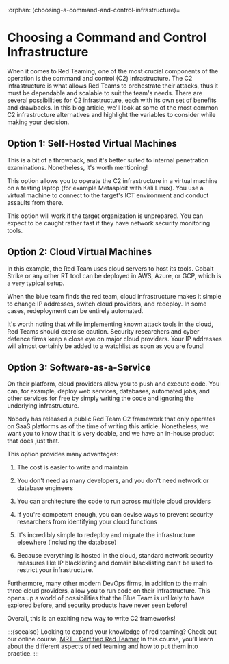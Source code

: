 :orphan:
(choosing-a-command-and-control-infrastructure)=

# Choosing a Command and Control Infrastructure

When it comes to Red Teaming, one of the most crucial components of the operation is the command and control (C2) infrastructure. The C2 infrastructure is what allows Red Teams to orchestrate their attacks, thus it must be dependable and scalable to suit the team's needs. There are several possibilities for C2 infrastructure, each with its own set of benefits and drawbacks. In this blog article, we'll look at some of the most common C2 infrastructure alternatives and highlight the variables to consider while making your decision.

## Option 1: Self-Hosted Virtual Machines

This is a bit of a throwback, and it's better suited to internal penetration examinations. Nonetheless, it's worth mentioning!

This option allows you to operate the C2 infrastructure in a virtual machine on a testing laptop (for example Metasploit with Kali Linux). You use a virtual machine to connect to the target's ICT environment and conduct assaults from there.

This option will work if the target organization is unprepared. You can expect to be caught rather fast if they have network security monitoring tools.

## Option 2: Cloud Virtual Machines

In this example, the Red Team uses cloud servers to host its tools. Cobalt Strike or any other RT tool can be deployed in AWS, Azure, or GCP, which is a very typical setup.

When the blue team finds the red team, cloud infrastructure makes it simple to change IP addresses, switch cloud providers, and redeploy. In some cases, redeployment can be entirely automated.

It's worth noting that while implementing known attack tools in the cloud, Red Teams should exercise caution. Security researchers and cyber defence firms keep a close eye on major cloud providers. Your IP addresses will almost certainly be added to a watchlist as soon as you are found!

## Option 3: Software-as-a-Service

On their platform, cloud providers allow you to push and execute code. You can, for example, deploy web services, databases, automated jobs, and other services for free by simply writing the code and ignoring the underlying infrastructure.

Nobody has released a public Red Team C2 framework that only operates on SaaS platforms as of the time of writing this article. Nonetheless, we want you to know that it is very doable, and we have an in-house product that does just that.

This option provides many advantages:

1. The cost is easier to write and maintain

2. You don't need as many developers, and you don't need network or database engineers

3. You can architecture the code to run across multiple cloud providers

4. If you're competent enough, you can devise ways to prevent security researchers from identifying your cloud functions

5. It's incredibly simple to redeploy and migrate the infrastructure elsewhere (including the database)

6. Because everything is hosted in the cloud, standard network security measures like IP blacklisting and domain blacklisting can't be used to restrict your infrastructure.

Furthermore, many other modern DevOps firms, in addition to the main three cloud providers, allow you to run code on their infrastructure. This opens up a world of possibilities that the Blue Team is unlikely to have explored before, and security products have never seen before!

Overall, this is an exciting new way to write C2 frameworks!

:::{seealso}
Looking to expand your knowledge of red teaming? Check out our online course, [MRT - Certified Red Teamer](https://www.mosse-institute.com/certifications/mrt-certified-red-teamer.html) In this course, you'll learn about the different aspects of red teaming and how to put them into practice.
:::
